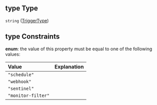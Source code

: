 ## type Type

`string` ([TriggerType](definitions-definitions-action-properties-trigger-properties-triggertype.md))

## type Constraints

**enum**: the value of this property must be equal to one of the following values:

| Value              | Explanation |
| :----------------- | :---------- |
| `"schedule"`       |             |
| `"webhook"`        |             |
| `"sentinel"`       |             |
| `"monitor-filter"` |             |
